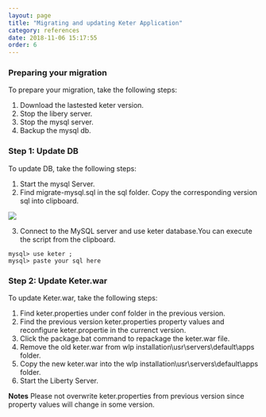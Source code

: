 ```yaml
---
layout: page
title: "Migrating and updating Keter Application"
category: references
date: 2018-11-06 15:17:55
order: 6
---
```


### Preparing your migration

To prepare your migration, take the following steps:  

1. Download the lastested keter version.
2. Stop the libery server.  
3. Stop the mysql server.  
4. Backup the mysql db.    

### Step 1: Update DB

To update DB, take the following steps: 

1. Start the mysql Server.  
2. Find migrate-mysql.sql in the sql folder. Copy the corresponding version sql into clipboard.   

![][mysqlmigration]   

3. Connect to the MySQL server and use keter database.You can execute the script from the  clipboard. 

``` 
mysql> use keter ;   
mysql> paste your sql here   
```    

### Step 2: Update Keter.war   

To update Keter.war, take the following steps: 

1. Find  keter.properties under conf folder in the previous version.
2. Find the previous version keter.properties property values and reconfigure  keter.propertie in the currenct version.
3. Click the package.bat command to repackage the keter.war file.
4. Remove the old keter.war from wlp installation\usr\servers\default\apps folder.     
5. Copy the new keter.war into the wlp installation\usr\servers\default\apps folder.    
6. Start the Liberty Server.  

 **Notes** 
 Please not overwrite keter.properties from previous version since property values will change in some version.

[yamlmigration]: ../images/install/productionyaml.png
[mysqlmigration]: ../images/install/mysqlmigration.png
